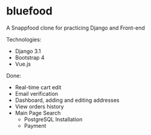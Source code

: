 # bluefood
A Snappfood clone for practicing Django and Front-end 

Technologies:
* Django 3.1
* Bootstrap 4
* Vue.js

Done:
* Real-time cart edit
* Email verification 
* Dashboard, adding and editing addresses
* View orders history
* Main Page Search 
  - PostgreSQL Installation 
  - Payment

